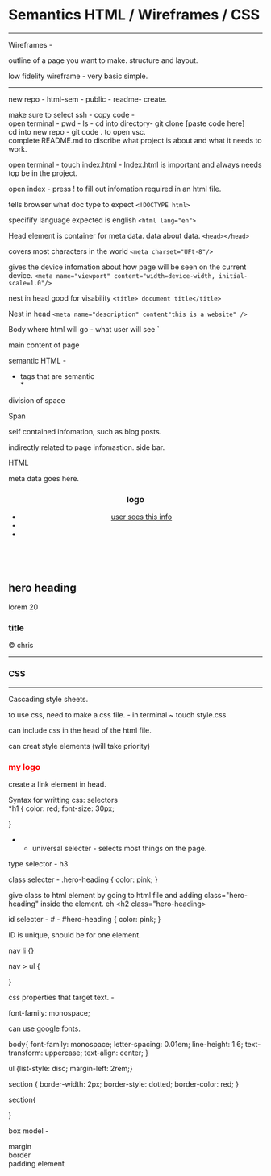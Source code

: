 # Semantics HTML / Wireframes / CSS
****

Wireframes - 

outline of a page you want to make. structure and layout. 

low fidelity wireframe - very basic simple. 


****

new repo - html-sem - public - readme- create.

make sure to select ssh - copy code -  
open terminal - pwd - ls - cd into directory- git clone [paste code here]   
cd into new repo - git code . to open vsc.  
complete README.md to discribe what project is about and what it needs to work.  

open terminal - touch index.html - Index.html is important and always needs top be in the project.  

open index - press ! to fill out infomation required in an html file.  

tells browser what doc type to expect
`<!DOCTYPE html>`

specifify language expected is english
`<html lang="en">`

Head element is container for meta data. data about data.
`<head></head>`


covers most characters in the world
`<meta charset="UFt-8"/>`

gives the device infomation about how page will be seen on the current device. 
`<meta name="viewport" content="width=device-width, initial-scale=1.0"/>`


nest in head good for visability
`<title> document title</title>`

Nest in head
`<meta name="description" content"this is a website" />`

Body where html will go - what user will see `<body></body>  

main content of page
<main></main>  

semantic HTML -  

* tags that are semantic  
    *  


division of space  
<div></div>  

Span <span> </span>  


self contained infomation, such as blog posts. 
<article>

indirectly related to page infomastion. side bar.
<aside>


HTML  
<head>   
meta data goes here. 
</head>  

<body>  

<header>
  <h1>logo</h1>
  <nav> 
    <ul>
        <li><a href="link to page">user sees this info</a></li>
        <li></li>
        <li></li>
    </ul>
  </nav>
</header>  

<main>  

<section>
<img src="" alt="">
<h2>hero heading</h2>
<p>lorem 20</p>
</section>

<section>
 <article></article>
 <article></article>
 <article></article>
</section>

<aside>
 <section>
 <h3> title</h3>
 <article></article>
 <article></article>
 <article></article>
 </section>


 <section></section>
 <section></section>
</aside>

</main>  

</body>

<footer>

<p>&#169 chris</p>

</footer>

****


# **CSS**  

****  

Cascading style sheets.

to use css, need to make a css file. - in terminal ~ touch style.css

can include css in the head of the html file. 

can creat style elements (will take priority)
<h1 style="color: red">my logo</h1>

create a link element in head.  
<link rel="stylesheet" href="style.css"/>

Syntax for writting css: selectors   
*h1 {
color: red;
font-size: 30px;

}

* - universal selecter - selects most things on the page.  

type selector - h3 

class selecter - .hero-heading {
  color: pink;
}

give class to html element by going to html file and adding  class="hero-heading" inside the element. eh <h2 class="hero-heading> 


id selecter - # - #hero-heading {
  color: pink;
}

ID is unique, should be for one element.


<!-- box-sizing: border-box; -->

nav li {} 
<!-- will target all nav with lists -->
nav > ul {

}

css properties that target text. - 

font-family: monospace;

can use google fonts. 

body{
  font-family: monospace;
  letter-spacing: 0.01em;
  line-height: 1.6;
  text-transform: uppercase;
  text-align: center;
}

ul {list-style: disc;
margin-left: 2rem;}

<!-- eric meyer css reset - https://meyerweb.com/eric/tools/css/reset/  
reset style must be before style sheet  -->

<!-- Border styling -->
section { border-width: 2px;
border-style: dotted;
border-color: red;
}

<!-- layout styles -->
section{



}

box model - 

margin  
border  
padding 
element 
